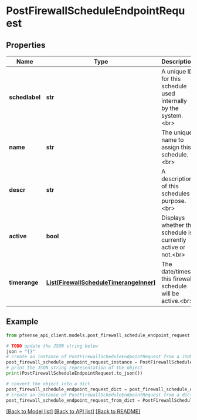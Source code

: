 # PostFirewallScheduleEndpointRequest


## Properties

Name | Type | Description | Notes
------------ | ------------- | ------------- | -------------
**schedlabel** | **str** | A unique ID for this schedule used internally by the system.&lt;br&gt; | [optional] [readonly] [default to '67ed0819d095f']
**name** | **str** | The unique name to assign this schedule.&lt;br&gt; | 
**descr** | **str** | A description of this schedules purpose.&lt;br&gt; | [optional] 
**active** | **bool** | Displays whether the schedule is currently active or not.&lt;br&gt; | [optional] [readonly] 
**timerange** | [**List[FirewallScheduleTimerangeInner]**](FirewallScheduleTimerangeInner.md) | The date/times this firewall schedule will be active.&lt;br&gt; | 

## Example

```python
from pfsense_api_client.models.post_firewall_schedule_endpoint_request import PostFirewallScheduleEndpointRequest

# TODO update the JSON string below
json = "{}"
# create an instance of PostFirewallScheduleEndpointRequest from a JSON string
post_firewall_schedule_endpoint_request_instance = PostFirewallScheduleEndpointRequest.from_json(json)
# print the JSON string representation of the object
print(PostFirewallScheduleEndpointRequest.to_json())

# convert the object into a dict
post_firewall_schedule_endpoint_request_dict = post_firewall_schedule_endpoint_request_instance.to_dict()
# create an instance of PostFirewallScheduleEndpointRequest from a dict
post_firewall_schedule_endpoint_request_from_dict = PostFirewallScheduleEndpointRequest.from_dict(post_firewall_schedule_endpoint_request_dict)
```
[[Back to Model list]](../README.md#documentation-for-models) [[Back to API list]](../README.md#documentation-for-api-endpoints) [[Back to README]](../README.md)


